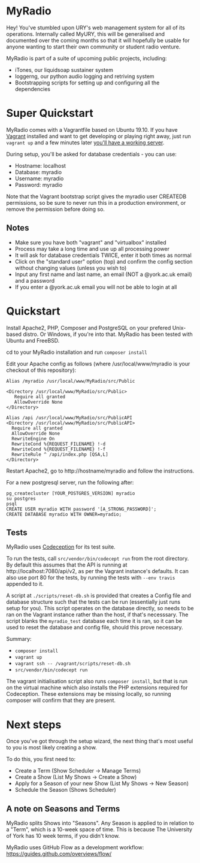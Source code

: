 MyRadio
=======

Hey! You've stumbled upon URY's web management system for all of its operations.
Internally called MyURY, this will be generalised and documented over the
coming months so that it will hopefully be usable for anyone wanting to start
their own community or student radio venture.

MyRadio is part of a suite of upcoming public projects, including:
- iTones, our liquidsoap sustainer system
- loggerng, our python audio logging and retriving system
- Bootstrapping scripts for setting up and configuring all the dependencies

Super Quickstart
==========
MyRadio comes with a Vagrantfile based on Ubuntu 19.10.
If you have [Vagrant](https://www.vagrantup.com) installed and want to get
developing or playing right away, just run `vagrant up` and a few minutes
later [you'll have a working server](https://localhost:4443/myradio/).

During setup, you'll be asked for database credentials - you can use:
* Hostname: localhost
* Database: myradio
* Username: myradio
* Password: myradio

Note that the Vagrant bootstrap script gives the myradio user CREATEDB
permissions, so be sure to never run this in a production environment, or remove
the permission before doing so.

Notes
-----
- Make sure you have both "vagrant" and "virtualbox" installed
- Process may take a long time and use up all processing power
- It will ask for database credentials TWICE, enter it both times as normal
- Click on the "standard user" option (top) and confirm the config section without
changing values (unless you wish to)
- Input any first name and last name, an email (NOT a @york.ac.uk email) and a password
- If you enter a @york.ac.uk email you will not be able to login at all

Quickstart
==========
Install Apache2, PHP, Composer and PostgreSQL on your prefered Unix-based
distro. Or Windows, if you're into that. MyRadio has been tested with Ubuntu and
FreeBSD.

cd to your MyRadio installation and run `composer install`

Edit your Apache config as follows (where /usr/local/www/myradio is your
checkout of this repository):

```
Alias /myradio /usr/local/www/MyRadio/src/Public

<Directory /usr/local/www/MyRadio/src/Public>
   Require all granted
   AllowOverride None
</Directory>

Alias /api /usr/local/www/MyRadio/src/PublicAPI
<Directory /usr/local/www/MyRadio/src/PublicAPI>
  Require all granted
  AllowOverride None
  RewriteEngine On
  RewriteCond %{REQUEST_FILENAME} !-d
  RewriteCond %{REQUEST_FILENAME} !-f
  RewriteRule ^ /api/index.php [QSA,L]
</Directory>

```

Restart Apache2, go to http://hostname/myradio and follow the instructions.

For a new postgresql server, run the following after:
```
pg_createcluster [YOUR_POSTGRES_VERSION] myradio
su postgres
psql
CREATE USER myradio WITH password '[A_STRONG_PASSWORD]';
CREATE DATABASE myradio WITH OWNER=myradio;
```

Tests
-----
MyRadio uses [Codeception](http://codeception.com/quickstart) for its test
suite.

To run the tests, call `src/vendor/bin/codecept run` from the root directory.
By default this assumes that the API is running at http://localhost:7080/api/v2,
as per the Vagrant instance's defaults. It can also use port 80 for the tests,
by running the tests with `--env travis` appended to it.

A script at `./scripts/reset-db.sh` is provided that creates a Config file and
database structure such that the tests can be run (essentially just runs setup
for you). This script operates on the database directly, so needs to be ran on
the Vagrant instance rather than the host, if that's necesssary. The script
blanks the `myradio_test` database each time it is ran, so it can be used to
reset the database and config file, should this prove necessary.

Summary:
* `composer install`
* `vagrant up`
* `vagrant ssh -- /vagrant/scripts/reset-db.sh`
* `src/vendor/bin/codecept run`

The vagrant initialisation script also runs `composer install`, but that is run
on the virtual machine which also installs the PHP extensions required for
Codeception. These extensions may be missing locally, so running composer will
confirm that they are present.

Next steps
==========
Once you've got through the setup wizard, the next thing that's most useful to
you is most likely creating a show.

To do this, you first need to:
- Create a Term (Show Scheduler -> Manage Terms)
- Create a Show (List My Shows -> Create a Show)
- Apply for a Season of your new Show (List My Shows -> New Season)
- Schedule the Season (Shows Scheduler)

A note on Seasons and Terms
---------------------------
MyRadio splits Shows into "Seasons". Any Season is applied to in relation to a
"Term", which is a 10-week space of time. This is because The University of
York has 10 week terms, if you didn't know.


MyRadio uses GitHub Flow as a development workflow:
https://guides.github.com/overviews/flow/

